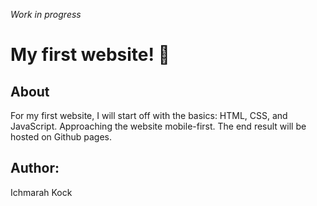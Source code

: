 *Work in progress*
# My first website! :tada:

## About
For my first website, I will start off with the basics: HTML, CSS, and JavaScript. Approaching the website mobile-first.
The end result will be hosted on Github pages. 


## Author:
Ichmarah Kock
